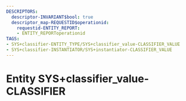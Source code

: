 ```yaml
---
DESCRIPTORS:
  descriptor-INVARIANT$bool: true
  descriptor_map-REQUESTID$operationid:
    requestid-ENTITY_REPORT:
    - ENTITY_REPORToperationid
TAGS:
- SYS+classifier-ENTITY_TYPE/SYS+classifier_value-CLASSIFIER_VALUE
- SYS+classifier-INSTANTIATOR/SYS+instantiator-CLASSIFIER_VALUE
---
```

# Entity SYS+classifier_value-CLASSIFIER

